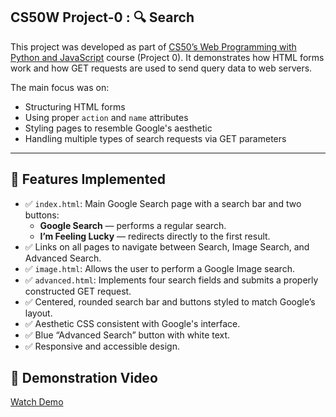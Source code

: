 
##  CS50W Project-0 : 🔍 Search


This project was developed as part of [CS50’s Web Programming with Python and JavaScript](https://cs50.harvard.edu/web/) course (Project 0). It demonstrates how HTML forms work and how GET requests are used to send query data to web servers.

The main focus was on:
- Structuring HTML forms
- Using proper `action` and `name` attributes
- Styling pages to resemble Google's aesthetic
- Handling multiple types of search requests via GET parameters

---

## 🧰 Features Implemented

- ✅ `index.html`: Main Google Search page with a search bar and two buttons:
  - **Google Search** — performs a regular search.
  - **I’m Feeling Lucky** — redirects directly to the first result.
- ✅ Links on all pages to navigate between Search, Image Search, and Advanced Search.
- ✅ `image.html`: Allows the user to perform a Google Image search.
- ✅ `advanced.html`: Implements four search fields and submits a properly constructed GET request.
- ✅ Centered, rounded search bar and buttons styled to match Google’s layout.
- ✅ Aesthetic CSS consistent with Google's interface.
- ✅ Blue “Advanced Search” button with white text.
- ✅ Responsive and accessible design.


## 🎥 Demonstration Video

[Watch Demo](https://youtu.be/S3JIPx-zPNc?si=qMhZzYD2BfxC4Jjo)

